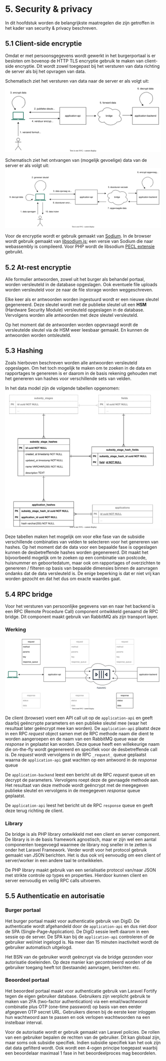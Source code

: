 # 5. Security & privacy

In dit hoofdstuk worden de belangrijkste maatregelen die zijn getroffen in het kader van security & privacy
beschreven.

## 5.1 Client-side encryptie

Omdat er met persoonsgegevens wordt gewerkt in het burgerportaal is er besloten om bovenop de HTTP TLS encryptie
gebruik te maken van client-side encryptie. Dit wordt zowel toegepast bij het versturen van data richting de
server als bij het opvragen van data.

Schematisch ziet het versturen van data naar de server er als volgt uit:
![Client-side encryptie bij versturen data](./images/versleuteling-client-server.svg)

Schematisch ziet het ontvangen van (mogelijk gevoelige) data van de server er als volgt uit:
![Client-side encryptie bij ontvangen data](./images/versleuteling-server-client.svg)

Voor de encryptie wordt er gebruik gemaakt van [Sodium](https://doc.libsodium.org). In de browser wordt gebruik
gemaakt van [libsodium.js](https://github.com/jedisct1/libsodium.js/); een versie van Sodium die
naar webassembly is compileerd. Voor PHP wordt de libsodium [PECL extensie](https://pecl.php.net/package/libsodium)
gebruikt.

## 5.2 At-rest encryptie

Alle formulier antwoorden, zowel uit het burger als behandel portaal, worden versleuteld in de database opgeslagen.
Ook eventuele file uploads worden versleuteld voor ze naar de file storage worden weggeschreven.

Elke keer als er antwoorden worden ingestuurd wordt er een nieuwe sleutel gegenereerd. Deze sleutel wordt met
de publieke sleutel uit een **HSM** (Hardware Security Module) versleuteld opgeslagen in de database. Vervolgens worden
alle antwoorden met deze sleutel versleuteld.

Op het moment dat de antwoorden worden opgevraagd wordt de versleutelde sleutel via de HSM weer leesbaar gemaakt. En
kunnen de antwoorden worden ontsleuteld.

## 5.3 Hashing

Zoals hierboven beschreven worden alle antwoorden versleuteld opgeslagen. Om het toch mogelijk te maken om te zoeken
in de data en rapportages te genereren is er daarom in de basis rekening gehouden met het genereren van hashes voor
verschillende sets van velden.

In het data model zijn de volgende tabellen opgenomen:
![Hashing tabellen](./images/hashing.svg)

Deze tabellen maken het mogelijk om voor elke fase van de subsidie verschillende combinaties van velden te selecteren
voor het genereren van hashes. Op het moment dat de data voor een bepaalde fase is opgeslagen kunnen de
desbetreffende hashes worden gegenereerd. Dit maakt het bijvoorbeeld mogelijk om te zoeken op een combinatie van
postcode, huisnummer en geboortedatum, maar ook om rapportages of overzichten te genereren / filteren op basis
van bepaalde dimensies binnen de aanvragen ondanks dat de data versleuteld is. De enige beperking is dat er niet vrij
kan worden gezocht en dat het dus om exacte waardes gaat.

## 5.4 RPC bridge

Voor het versturen van persoonlijke gegevens van en naar het backend is een RPC (Remote Procedure Call) component
ontwikkeld genaamd de RPC bridge. Dit component maakt gebruik van RabbitMQ als zijn transport layer.

### Werking

![RPC bridge](./images/bridge.svg)

De client (browser) voert een API call uit op de `application-api` en geeft daarbij geëncrypte parameters en een
publieke sleutel mee (waar het resultaat later geëncrypt mee kan worden). De `application-api` plaatst deze in een
RPC _request_ object samen met de RPC methode naam die dient te worden aangeroepen en de naam van een RabbitMQ queue
waar de _response_ in geplaatst kan worden. Deze queue heeft een willekeurige naam die on-the-fly wordt gegenereerd en
specifiek voor de desbetreffende call is. De _request_ wordt vervolgens in de RPC `_request_` queue geplaatst waarna de
`application-api` gaat wachten op een antwoord in de _response_ queue

De `application-backend` leest een bericht uit de RPC _request_ queue uit en decrypt de parameters. Vervolgens roept
deze de gevraagde methode aan. Het resultaat van deze methode wordt geëncrypt met de meegegeven publieke sleutel en
vervolgens in de meegegeven _response_ queue geplaatst.

De `application-api` leest het bericht uit de RPC `response` queue en geeft deze terug richting de client.

### Library

De bridge is als PHP library ontwikkeld met een client en server component. De library is in de basis framework
agnostisch, maar er zijn wel een aantal componenten toegevoegd waarmee de library nog sneller in te zetten is onder
het Laravel Framework. Verder wordt voor het protocol gebruik gemaakt van JSON berichten. Het is dus ook vrij
eenvoudig om een client of server/worker in een andere taal te ontwikkelen.

De PHP library maakt gebruik van een serialisatie protocol van/naar JSON met strikte controle op types en properties.
Hierdoor kunnen client en server eenvoudig en veilig RPC calls uitvoeren.

## 5.5 Authenticatie en autorisatie

### Burger portaal

Het burger portaal maakt voor authenticatie gebruik van DigiD. De authenticatie wordt afgehandeld door de
`application-api` en dus niet door de SPA (Single-Page-Application). De DigiD sessie leeft daarom in een sessie
op de server. De SPA kan bij de `application-api` controleren of de gebruiker wel/niet ingelogd is. Na meer dan
15 minuten inactiviteit wordt de gebruiker automatisch uitgelogd.

Het BSN van de gebruiker wordt geëncrypt via de bridge gezonden voor autorisatie doeleinden. Op deze manier kan
gecontroleerd worden of de gebruiker toegang heeft tot (bestaande) aanvragen, berichten etc.

### Beoordeel portaal

Het beoordeel portaal maakt voor authenticatie gebruik van Laravel Fortify tegen de eigen gebruiker database.
Gebruikers zijn verplicht gebruik te maken van 2FA (two-factor authentication) via een email/wachtwoord combinatie plus
OTP (one-time password) op basis van een eerder afgegeven OTP secret URL. Gebruikers dienen bij de eerste keer inloggen
hun wachtwoord aan te passen en ook verlopen wachtwoorden na een instelbaar interval.

Voor de autorisatie wordt er gebruik gemaakt van Laravel policies. De rollen van een gebruiker bepalen de rechten van
de gebruiker. Dit kan globaal zijn, maar soms ook subsidie specifiek. Indien subsidie specifiek kan het ook zijn
dat data gefilterd wordt. Ook wordt een 4-ogen principe toegepast waarbij een beoordelaar maximaal 1 fase in het
beoordeelproces mag beoordelen.

